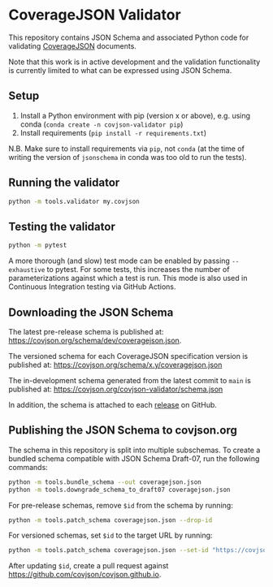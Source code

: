 # CoverageJSON Validator

This repository contains JSON Schema and associated Python code for validating [CoverageJSON](https://covjson.org) documents.

Note that this work is in active development and the validation functionality is currently limited to what can be expressed using JSON Schema. 

## Setup
 1. Install a Python environment with pip (version x or above), e.g. using conda (`conda create -n covjson-validator pip`)
 2. Install requirements (`pip install -r requirements.txt`)

N.B. Make sure to install requirements via `pip`, not `conda` (at the time of writing the version of `jsonschema` in conda was too old to run the tests).

## Running the validator

```sh
python -m tools.validator my.covjson
```

## Testing the validator
```sh
python -m pytest
```

A more thorough (and slow) test mode can be enabled by passing `--exhaustive` to pytest. For some tests, this increases the number of parameterizations against which a test is run. This mode is also used in Continuous Integration testing via GitHub Actions.

## Downloading the JSON Schema

The latest pre-release schema is published at:
https://covjson.org/schema/dev/coveragejson.json.

The versioned schema for each CoverageJSON specification version is published at:
https://covjson.org/schema/x.y/coveragejson.json

The in-development schema generated from the latest commit to `main` is published at:
https://covjson.org/covjson-validator/schema.json

In addition, the schema is attached to each [release](https://github.com/covjson/covjson-validator/releases) on GitHub.

## Publishing the JSON Schema to covjson.org

The schema in this repository is split into multiple subschemas.
To create a bundled schema compatible with JSON Schema Draft-07, run the following commands:

```sh
python -m tools.bundle_schema --out coveragejson.json
python -m tools.downgrade_schema_to_draft07 coveragejson.json
```

For pre-release schemas, remove `$id` from the schema by running:
```sh
python -m tools.patch_schema coveragejson.json --drop-id
```

For versioned schemas, set `$id` to the target URL by running:
```sh
python -m tools.patch_schema coveragejson.json --set-id "https://covjson.org/schema/x.y/coveragejson.json"
```

After updating `$id`, create a pull request against https://github.com/covjson/covjson.github.io.
